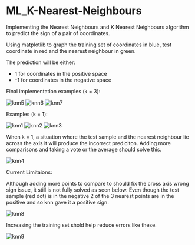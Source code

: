 # ML_K-Nearest-Neighbours
Implementing the Nearest Neighbours and K Nearest Neighbours algorithm to predict the sign of a pair of coordinates. 

Using matplotlib to graph the training set of coordinates in blue, test coordinate in red and the nearest neighbour in green.

The prediction will be either:
- 1 for coordinates in the positive space
- -1 for coordinates in the negative space

Final implementation examples (k = 3):

![knn5](https://user-images.githubusercontent.com/49439911/135255465-d457a668-e70c-49c5-8a9b-c14a4d5c7b00.png)
![knn6](https://user-images.githubusercontent.com/49439911/135255471-e11608cd-8bc7-4624-863b-427266a588c8.png)
![knn7](https://user-images.githubusercontent.com/49439911/135255479-d6b338d9-9106-4459-bf5f-db83bf909d46.png)


Examples (k = 1):

![knn1](https://user-images.githubusercontent.com/49439911/135139327-5b1651f2-17a5-4798-beb1-688ad486e950.png)
![knn2](https://user-images.githubusercontent.com/49439911/135139336-946c4a90-7c39-4083-a283-d0d49989e1d2.png)
![knn3](https://user-images.githubusercontent.com/49439911/135139335-f97f524a-a59c-46fd-a82b-c8c96d55a5d9.png)

When k = 1, a situation where the test sample and the nearest neighbour lie across the axis it will produce the incorrect prediciton. Adding more comparisons and taking a vote or the average should solve this.

![knn4](https://user-images.githubusercontent.com/49439911/135139375-cc03acc4-c6ae-4b20-a1fa-22ee84abd35c.png)

Current Limitaions:

Although adding more points to compare to should fix the cross axis wrong sign issue, it still is not fully solved as seen below. Even though the test sample (red dot) is in the negative 2 of the 3 nearest points are in the positive and so knn gave it a positive sign.

![knn8](https://user-images.githubusercontent.com/49439911/135255547-646214bb-0e76-4bfa-a04c-8a904b652067.png)

Increasing the training set shold help reduce errors like these. 

![knn9](https://user-images.githubusercontent.com/49439911/135256503-c0846c39-48e9-4f80-8213-783fa132df16.png)


